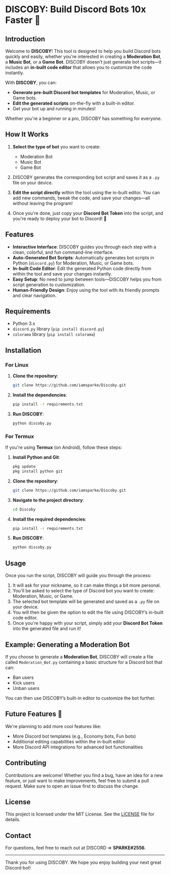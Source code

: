  # DISCOBY: Build Discord Bots 10x Faster 🚀

## Introduction

Welcome to **DISCOBY**! This tool is designed to help you build Discord bots quickly and easily, whether you're interested in creating a **Moderation Bot**, a **Music Bot**, or a **Game Bot**. DISCOBY doesn't just generate bot scripts—it includes an **in-built code editor** that allows you to customize the code instantly.

With **DISCOBY**, you can:
- **Generate pre-built Discord bot templates** for Moderation, Music, or Game bots.
- **Edit the generated scripts** on-the-fly with a built-in editor.
- Get your bot up and running in minutes!

Whether you're a beginner or a pro, DISCOBY has something for everyone.

## How It Works

1. **Select the type of bot** you want to create:
    - Moderation Bot
    - Music Bot
    - Game Bot
    
2. DISCOBY generates the corresponding bot script and saves it as a `.py` file on your device.

3. **Edit the script directly** within the tool using the in-built editor. You can add new commands, tweak the code, and save your changes—all without leaving the program!

4. Once you're done, just copy your **Discord Bot Token** into the script, and you're ready to deploy your bot to Discord! 🎉

## Features

- **Interactive Interface**: DISCOBY guides you through each step with a clean, colorful, and fun command-line interface.
- **Auto-Generated Bot Scripts**: Automatically generates bot scripts in Python (`discord.py`) for Moderation, Music, or Game bots.
- **In-built Code Editor**: Edit the generated Python code directly from within the tool and save your changes instantly.
- **Easy Setup**: No need to jump between tools—DISCOBY helps you from script generation to customization.
- **Human-Friendly Design**: Enjoy using the tool with its friendly prompts and clear navigation.

## Requirements

- Python 3.x
- `discord.py` library (`pip install discord.py`)
- `colorama` library (`pip install colorama`)

## Installation

### For Linux

1. **Clone the repository**:

    ```bash
    git clone https://github.com/iamsparke/Discoby.git
    ```

2. **Install the dependencies**:

    ```bash
    pip install -r requirements.txt
    ```

3. **Run DISCOBY**:

    ```bash
    python discoby.py
    ```

### For Termux

If you're using **Termux** (on Android), follow these steps:

1. **Install Python and Git**:

    ```bash
    pkg update
    pkg install python git
    ```

2. **Clone the repository**:

    ```bash
    git clone https://github.com/iamsparke/Discoby.git
    ```

3. **Navigate to the project directory**:

    ```bash
    cd Discoby
    ```

4. **Install the required dependencies**:

    ```bash
    pip install -r requirements.txt
    ```

5. **Run DISCOBY**:

    ```bash
    python discoby.py
    ```

## Usage

Once you run the script, DISCOBY will guide you through the process:

1. It will ask for your nickname, so it can make things a bit more personal.
2. You'll be asked to select the type of Discord bot you want to create: Moderation, Music, or Game.
3. The selected bot template will be generated and saved as a `.py` file on your device.
4. You will then be given the option to edit the file using DISCOBY’s in-built code editor.
5. Once you're happy with your script, simply add your **Discord Bot Token** into the generated file and run it!

## Example: Generating a Moderation Bot

If you choose to generate a **Moderation Bot**, DISCOBY will create a file called `Moderation_Bot.py` containing a basic structure for a Discord bot that can:

- Ban users
- Kick users
- Unban users

You can then use DISCOBY’s built-in editor to customize the bot further.

## Future Features 🚀

We're planning to add more cool features like:
- More Discord bot templates (e.g., Economy bots, Fun bots)
- Additional editing capabilities within the in-built editor
- More Discord API integrations for advanced bot functionalities

## Contributing

Contributions are welcome! Whether you find a bug, have an idea for a new feature, or just want to make improvements, feel free to submit a pull request. Make sure to open an issue first to discuss the change.

## License

This project is licensed under the MIT License. See the [LICENSE](LICENSE) file for details.

## Contact

For questions, feel free to reach out at DISCORD => **SPARKE#2556**.

---

Thank you for using DISCOBY. We hope you enjoy building your next great Discord bot!
